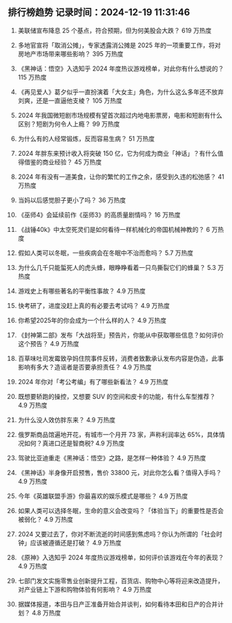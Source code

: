 
## 排行榜趋势 记录时间：2024-12-19 11:31:46
  
  1. 美联储宣布降息 25 个基点，符合预期，但为何美股会大跌？ 619 万热度
    
  2. 多地官宣将「取消公摊」，专家透露消公摊是 2025 年的一项重要工作，将对房地产市场带来哪些影响？ 395 万热度
    
  3. 《黑神话：悟空》入选知乎 2024 年度热议游戏榜单，对此你有什么想说的？ 115 万热度
    
  4. 《再见爱人》葛夕似乎一直扮演着「大女主」角色，为什么这么多年还不放弃刘爽，还是一直逼他支棱？ 105 万热度
    
  5. 2024 年我国微短剧市场规模有望首次超过内地电影票房，电影和短剧有什么区别？短剧为何令人上瘾？ 99 万热度
    
  6. 为什么有的人经常锻炼，反而容易生病？ 51 万热度
    
  7. 2024 年胖东来预计收入将突破 150 亿，它为何成为商业「神话」？有什么值得借鉴的商业经验？ 45 万热度
    
  8. 2024 年有没有一道美食，让你的繁忙的工作之余，感受到久违的松弛感？ 41 万热度
    
  9. 当妈以后感觉胆子更小了吗？ 36 万热度
    
  10. 《巫师4》会延续前作《巫师3》的高质量剧情吗？ 16 万热度
    
  11. 《战锤40k》中太空死灵们是如何看待一样机械化的帝国机械神教的？ 6 万热度
    
  12. 假如人类可以冬眠，一些疾病会在冬眠中不治而愈吗？ 5.7 万热度
    
  13. 为什么几千只能蜇死人的虎头蜂，眼睁睁看着一只鸟撕裂它们的蜂巢？ 5.3 万热度
    
  14. 游戏史上有哪些著名的平衡性事故？ 4.9 万热度
    
  15. 快考研了，进度没赶上真的有必要去考试吗？ 4.9 万热度
    
  16. 你希望2025年的你会成为一个什么样的人？ 4.9 万热度
    
  17. 《封神第二部》发布「大战将至」预告片，你能从中获取哪些信息？如何评价这个预告？ 4.9 万热度
    
  18. 百草味吐司发霉致孕妈住院事件反转，消费者致歉承认发布内容是伪造，此事影响有多大？造谣者是否要承担责任？ 4.9 万热度
    
  19. 2024 年你对「考公考编」有了哪些新看法？ 4.9 万热度
    
  20. 既想要轿跑的操控，又想要 SUV 的空间和皮卡的功能，有什么车型推荐？ 4.9 万热度
    
  21. 为什么没人效仿胖东来？ 4.9 万热度
    
  22. 俄罗斯商品馆遍地开花，有城市一个月开 73 家，声称利润率达 65%，具体情况如何？真进口还是智商税? 4.9 万热度
    
  23. 驾驶比亚迪重走《黑神话：悟空》之路，是怎样一种体验？ 4.9 万热度
    
  24. 《黑神话》半身像开启预售，售价 33800 元，对此你怎么看？值得入手吗？ 4.9 万热度
    
  25. 今年《英雄联盟手游》你最喜欢的娱乐模式是哪些？ 4.9 万热度
    
  26. 如果人类可以选择冬眠，生命的意义会改变吗？「体验当下」的重要性是否会被弱化？ 4.9 万热度
    
  27. 2024 又要过去了，你对不断流逝的时间感到焦虑吗？你认为所谓的「社会时钟」应该被遵循还是打破？ 4.9 万热度
    
  28. 《原神》入选知乎 2024 年度热议游戏榜单，如何评价该游戏在今年的表现？ 4.9 万热度
    
  29. 七部门发文实施零售业创新提升工程，百货店、购物中心等将迎来改造提升，对产业链上下游和购物体验有何影响？ 4.9 万热度
    
  30. 据媒体报道，本田与日产正准备开始合并谈判，如何看待本田和日产的合并计划？ 4.8 万热度
    